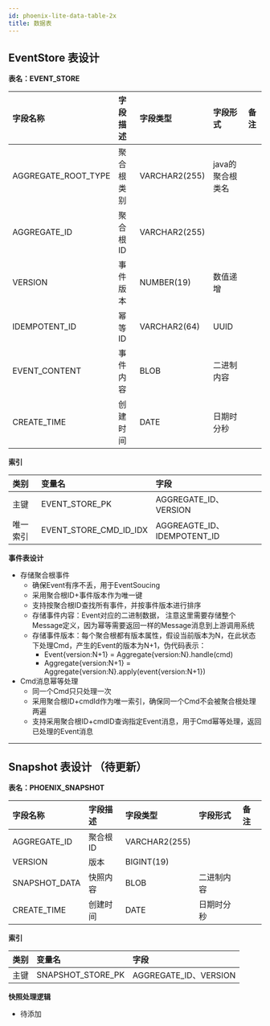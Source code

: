```yaml
---
id: phoenix-lite-data-table-2x
title: 数据表
---
```


## EventStore 表设计

**表名：EVENT_STORE**

| **字段名称**       | **字段描述**   | **字段类型**  | **字段形式**     | **备注** |
| :----------------- | :------------- | :------------ | :--------------- | :------- |
| AGGREGATE_ROOT_TYPE | 聚合根类别 | VARCHAR2(255) | java的聚合根类名 |          |
| AGGREGATE_ID       | 聚合根ID       | VARCHAR2(255) |                  |          |
| VERSION            | 事件版本       | NUMBER(19)    | 数值递增         |          |
| IDEMPOTENT_ID      | 幂等ID         | VARCHAR2(64)  | UUID             |          |
| EVENT_CONTENT      | 事件内容       | BLOB          | 二进制内容       |          |
| CREATE_TIME        | 创建时间       | DATE          | 日期时分秒       |          |

**索引**

| **类别** | **变量名**             | **字段**                    |
| :------- | :--------------------- | :-------------------------- |
| 主键     | EVENT_STORE_PK         | AGGREGATE_ID、VERSION       |
| 唯一索引 | EVENT_STORE_CMD_ID_IDX | AGGREAGTE_ID、IDEMPOTENT_ID |

**事件表设计**

- 存储聚合根事件
  -  确保Event有序不丢，用于EventSoucing
  - 采用聚合根ID+事件版本作为唯一键
  - 支持按聚合根ID查找所有事件，并按事件版本进行排序
  - 存储事件内容：Event对应的二进制数据， 注意这里需要存储整个Message定义，因为幂等需要返回一样的Message消息到上游调用系统
  - 存储事件版本：每个聚合根都有版本属性，假设当前版本为N，在此状态下处理Cmd，产生的Event的版本为N+1，伪代码表示：
    - Event{version:N+1} = Aggregate{version:N}.handle(cmd)
    - Aggregate{version:N+1} = Aggregate{version:N}.apply(event{version:N+1})
- Cmd消息幂等处理
  - 同一个Cmd只只处理一次
  - 采用聚合根ID+cmdId作为唯一索引，确保同一个Cmd不会被聚合根处理两遍
  - 支持采用聚合根ID+cmdID查询指定Event消息，用于Cmd幂等处理，返回已处理的Event消息

---

## Snapshot 表设计 （待更新）

**表名：PHOENIX_SNAPSHOT**

| **字段名称**   | **字段描述** | **字段类型**  | **字段形式**     | **备注** |
| :------------- | :----------- | :------------ | :--------------- | :------- |
| AGGREGATE_ID   | 聚合根ID     | VARCHAR2(255) |                  |          |
| VERSION        | 版本         | BIGINT(19)    |                  |          |
| SNAPSHOT_DATA       | 快照内容     | BLOB          | 二进制内容       |          |
| CREATE_TIME    | 创建时间     | DATE          | 日期时分秒       |          |

**索引**

| **类别**         | **变量名**                  | **字段**              |
| :--------------- | :-------------------------- | :-------------------- |
| 主键             | SNAPSHOT_STORE_PK                 | AGGREGATE_ID、VERSION |


**快照处理逻辑**

 - 待添加